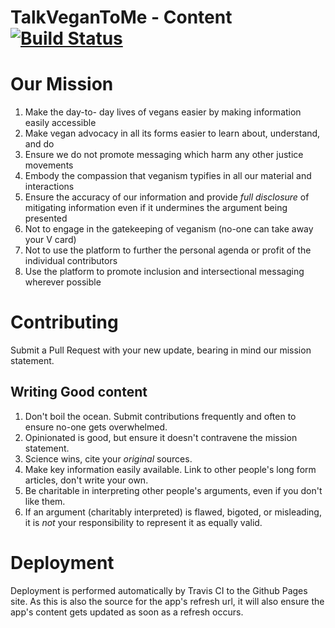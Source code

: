 # TalkVeganToMe - Content [![Build Status](https://travis-ci.org/talkvegantome/talkvegan-hugo.svg?branch=master)](https://travis-ci.org/talkvegantome/talkvegan-hugo)

# Our Mission

1. Make the day-to- day lives of vegans easier by making information easily accessible
2. Make vegan advocacy in all its forms easier to learn about, understand, and do
3. Ensure we do not promote messaging which harm any other justice movements
4. Embody the compassion that veganism typifies in all our material and interactions
5. Ensure the accuracy of our information and provide _full disclosure_ of mitigating information even if it undermines the argument being presented
6. Not to engage in the gatekeeping of veganism (no-one can take away your V card)
7. Not to use the platform to further the personal agenda or profit of the individual contributors
8. Use the platform to promote inclusion and intersectional messaging wherever possible

# Contributing

Submit a Pull Request with your new update, bearing in mind our mission statement.

## Writing Good content

1. Don't boil the ocean. Submit contributions frequently and often to ensure no-one gets overwhelmed.
2. Opinionated is good, but ensure it doesn't contravene the mission statement.
3. Science wins, cite your _original_ sources.
4. Make key information easily available. Link to other people's long form articles, don't write your own.
5. Be charitable in interpreting other people's arguments, even if you don't like them.
6. If an argument (charitably interpreted) is flawed, bigoted, or misleading, it is _not_ your responsibility to represent it as equally valid.

# Deployment

Deployment is performed automatically by Travis CI to the Github Pages site. As this is also the source for the app's refresh url, it will also ensure the app's content gets updated as soon as a refresh occurs.
